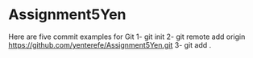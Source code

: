 # Assignment5Yen
Here are five commit examples for Git
1- git init
2- git remote add origin https://github.com/yenterefe/Assignment5Yen.git
3- git add .